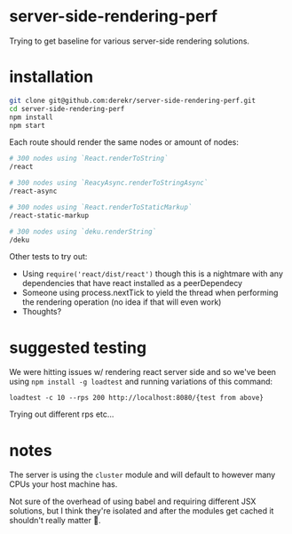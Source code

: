 # server-side-rendering-perf

Trying to get baseline for various server-side rendering solutions.

# installation

```sh
git clone git@github.com:derekr/server-side-rendering-perf.git
cd server-side-rendering-perf
npm install
npm start
```

Each route should render the same nodes or amount of nodes:

```sh
# 300 nodes using `React.renderToString`
/react
```

```sh
# 300 nodes using `ReacyAsync.renderToStringAsync`
/react-async
```

```sh
# 300 nodes using `React.renderToStaticMarkup`
/react-static-markup
```

```sh
# 300 nodes using `deku.renderString`
/deku
```

Other tests to try out:

- Using `require('react/dist/react')` though this is a nightmare with any dependencies that have react installed as a peerDependecy
- Someone using process.nextTick to yield the thread when performing the rendering operation (no idea if that will even work)
- Thoughts?

# suggested testing

We were hitting issues w/ rendering react server side and so we've been using `npm install -g loadtest` and running variations of this command:

```
loadtest -c 10 --rps 200 http://localhost:8080/{test from above}
```

Trying out different rps etc…

# notes

The server is using the `cluster` module and will default to however many CPUs your host machine has.

Not sure of the overhead of using babel and requiring different JSX solutions, but I think they're isolated and after the modules get cached it shouldn't really matter :shrug:.
